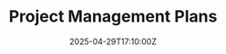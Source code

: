 ---
title: Project Management Plans
linkTitle: Project Management Plans
date: '2025-04-29T17:10:00Z'
weight: 1
description: No content
draft: false
ref: project-management-plans
---